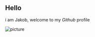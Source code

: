 ## Hello
i am Jakob, welcome to my _Github_ profile




![picture](https://www.queb.org/wp-content/uploads/2022/08/logo-neue-fische.png)
